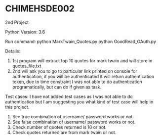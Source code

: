 # CHIMEHSDE002
2nd Project

Python Version: 3.6

Run command:
python MarkTwain_Quotes.py
python GoodRead_OAuth.py

Details:

1) 1st program will extract top 10 quotes for mark twain and will store in quotes_file.txt
2) 2nd will ask you to go to particular link printed on console for authentication, if you will be authenticated it will return authentication token, due to time constraint I was not able to do authentication programatically, but can do if given as task.

Test cases: I have not added test cases as I was not able to do authentication but I am suggesting you what kind of test case will help in this project.

1) See true combination of username/ password works or not.
2) See false combination of username/ password works or not.
3) Check number of quotes returned is 10 or not.
4) Check quotes returned are from mark twain or not.